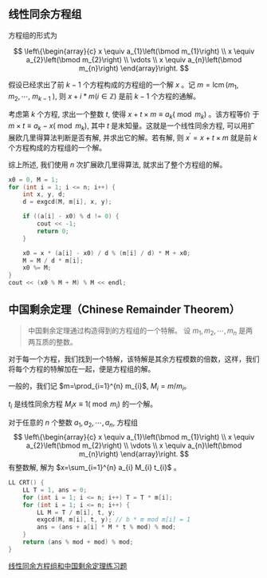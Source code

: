 ## 线性同余方程组
方程组的形式为

$$
\left\{\begin{array}{c}
x \equiv a_{1}\left(\bmod m_{1}\right) \\
x \equiv a_{2}\left(\bmod m_{2}\right) \\
\vdots \\
x \equiv a_{n}\left(\bmod m_{n}\right)
\end{array}\right.
$$

假设已经求出了前 $k-1$ 个方程构成的方程组的一个解 $x$ 。记 $m=\operatorname{lcm}\left(m_{1}, m_{2}, \cdots\right.$, $m_{k-1}$ ), 则 $x+i * m(i \in \mathbb{Z})$ 是前 $k-1$ 个方程的通解。

考虑第 $k$ 个方程, 求出一个整数 $t$, 使得 $x+t \times m \equiv a_{k}\left(\bmod m_{k}\right)$ 。该方程等价 于 $m \times t \equiv a_{k}-x\left(\bmod m_{k}\right)$, 其中 $t$ 是末知量。这就是一个线性同余方程, 可以用扩展欧几里得算法判断是否有解, 并求出它的解。若有解, 则 $x^{\prime}=x+t \times m$ 就是前 $k$ 个方程构成的方程组的一个解。

综上所述, 我们使用 $n$ 次扩展欧几里得算法, 就求出了整个方程组的解。

```c++
x0 = 0, M = 1;
for (int i = 1; i <= n; i++) {
    int x, y, d;
    d = exgcd(M, m[i], x, y);

    if ((a[i] - x0) % d != 0) {
        cout << -1;
        return 0;
    }

    x0 = x * (a[i] - x0) / d % (m[i] / d) * M + x0;
    M = M / d * m[i];
    x0 %= M;
}
cout << (x0 % M + M) % M << endl;
```

## 中国剩余定理（Chinese Remainder Theorem）
>中国剩余定理通过构造得到的方程组的一个特解。
>设 $m_{1}, m_{2}, \cdots, m_{n}$ 是两两互质的整数。

对于每一个方程，我们找到一个特解，该特解是其余方程模数的倍数，这样，我们将每个方程的特解加在一起，便是方程组的解。

一般的，我们记 $m=\prod_{i=1}^{n} m_{i}$, $M_{i}=m / m_{i}$。

$t_{i}$ 是线性同余方程 $M_{i} x \equiv 1\left(\bmod m_{i}\right)$ 的一个解。

对于任意的 $n$ 个整数 $a_{1}, a_{2}, \cdots, a_{n}$, 方程组
$$
\left\{\begin{array}{c}
x \equiv a_{1}\left(\bmod m_{1}\right) \\
x \equiv a_{2}\left(\bmod m_{2}\right) \\
\vdots \\
x \equiv a_{n}\left(\bmod m_{n}\right)
\end{array}\right.
$$
有整数解, 解为 $x=\sum_{i=1}^{n} a_{i} M_{i} t_{i}$ 。
```c++
LL CRT() {
    LL T = 1, ans = 0;
    for (int i = 1; i <= n; i++) T = T * m[i];
    for (int i = 1; i <= n; i++) {
        LL M = T / m[i], t, y;
        exgcd(M, m[i], t, y); // b * m mod m[i] = 1
        ans = (ans + a[i] * M * t % mod) % mod;
    }
    return (ans % mod + mod) % mod;
}
```
<a href="/problem/14/testdata/download/%E7%BA%BF%E6%80%A7%E5%90%8C%E4%BD%99%E6%96%B9%E7%A8%8B%E7%BB%84%E5%92%8C%E4%B8%AD%E5%9B%BD%E5%89%A9%E4%BD%99%E5%AE%9A%E7%90%86%E7%BB%83%E4%B9%A0.docx">线性同余方程组和中国剩余定理练习题</a>